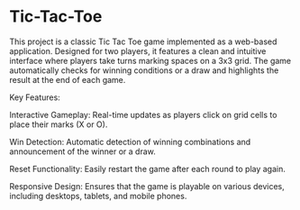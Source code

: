 # Tic-Tac-Toe
This project is a classic Tic Tac Toe game implemented as a web-based application. Designed for two players, it features a clean and intuitive interface where players take turns marking spaces on a 3x3 grid. The game automatically checks for winning conditions or a draw and highlights the result at the end of each game.

Key Features:

Interactive Gameplay: Real-time updates as players click on grid cells to place their marks (X or O).

Win Detection: Automatic detection of winning combinations and announcement of the winner or a draw.

Reset Functionality: Easily restart the game after each round to play again.

Responsive Design: Ensures that the game is playable on various devices, including desktops, tablets, and mobile phones.
